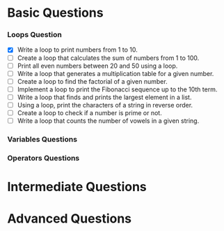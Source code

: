 # Basic Questions
### Loops Question
- [x] Write a loop to print numbers from 1 to 10.
- [ ] Create a loop that calculates the sum of numbers from 1 to 100.
- [ ] Print all even numbers between 20 and 50 using a loop.
- [ ] Write a loop that generates a multiplication table for a given number.
- [ ] Create a loop to find the factorial of a given number.
- [ ] Implement a loop to print the Fibonacci sequence up to the 10th term.
- [ ] Write a loop that finds and prints the largest element in a list.
- [ ] Using a loop, print the characters of a string in reverse order.
- [ ] Create a loop to check if a number is prime or not.
- [ ] Write a loop that counts the number of vowels in a given string.
### Variables Questions

### Operators Questions

###

# Intermediate Questions

# Advanced Questions